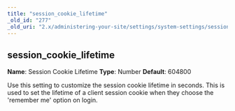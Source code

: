 ```yaml
---
title: "session_cookie_lifetime"
_old_id: "277"
_old_uri: "2.x/administering-your-site/settings/system-settings/session_cookie_lifetime"
---
```


## session\_cookie\_lifetime

**Name**: Session Cookie Lifetime
**Type**: Number
**Default**: 604800

Use this setting to customize the session cookie lifetime in seconds. This is used to set the lifetime of a client session cookie when they choose the 'remember me' option on login.
